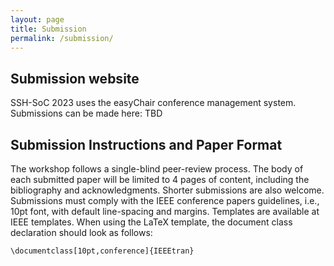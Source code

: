 ```yaml
---
layout: page
title: Submission
permalink: /submission/
---
```

## Submission website

SSH-SoC 2023 uses the easyChair conference management system. Submissions can be made here: TBD
## Submission Instructions and Paper Format

The workshop follows a single-blind peer-review process. The body of each submitted paper will be limited to 4 pages of content, including the bibliography and acknowledgments. Shorter submissions are also welcome. Submissions must comply with the IEEE conference papers guidelines, i.e., 10pt font, with default line-spacing and margins. Templates are available at IEEE templates. When using the LaTeX template, the document class declaration should look as follows:

```\documentclass[10pt,conference]{IEEEtran}```
